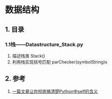 # 数据结构

## 1. 目录
### 1.1栈——Datastructure_Stack.py
1. 描述栈类 Stack()
2. 利用栈实现括号匹配 parChecker(symbolString)s


## 2. 参考

1. [一篇文章让你彻底搞清楚Python中self的含义](http://www.cnblogs.com/jessonluo/p/4717140.html)